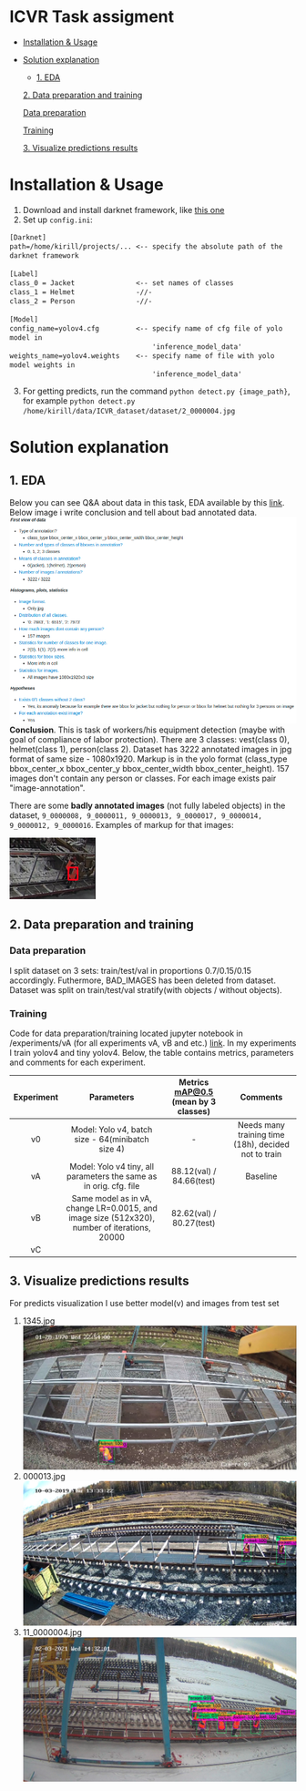# ICVR Task assigment
* [Installation & Usage](https://github.com/kiru883/ICVR/blob/main/README.md#installation--usage)
* [Solution explanation](https://github.com/kiru883/ICVR/blob/main/README.md#solution-explanation)
  - [1. EDA](https://github.com/kiru883/ICVR/blob/main/README.md#1-eda)
  
  [2. Data preparation and training](https://github.com/kiru883/ICVR/blob/main/README.md#2-data-preparation-and-training)
  
    [Data preparation](https://github.com/kiru883/ICVR/blob/main/README.md#data-preparation)
    
    [Training](https://github.com/kiru883/ICVR/blob/main/README.md#training)
    
  [3. Visualize predictions results](https://github.com/kiru883/ICVR/blob/main/README.md#3-visualize-predictions-results)
  
  

# Installation & Usage
1. Download and install darknet framework, like [this one](https://github.com/AlexeyAB/darknet)
2. Set up `config.ini`:
```
[Darknet]
path=/home/kirill/projects/... <-- specify the absolute path of the darknet framework

[Label]
class_0 = Jacket               <-- set names of classes
class_1 = Helmet               -//-
class_2 = Person               -//-

[Model]
config_name=yolov4.cfg         <-- specify name of cfg file of yolo model in 
                                   'inference_model_data'
weights_name=yolov4.weights    <-- specify name of file with yolo model weights in 
                                   'inference_model_data'
```
3. For getting predicts, run the command `python detect.py {image_path}`, for example `python detect.py /home/kirill/data/ICVR_dataset/dataset/2_0000004.jpg`

# Solution explanation
## 1. EDA
Below you can see Q&A about data in this task, EDA available by this [link](https://nbviewer.org/github/kiru883/ICVR/blob/main/notebooks/EDA.ipynb). Below image i write conclusion and tell about bad annotated data.
![](eda_qa.png)
__Conclusion__. This is task of workers/his equipment detection (maybe with goal of compliance of labor protection). There are 3 classes: vest(class 0), 
helmet(class 1), person(class 2). Dataset has 3222 annotated images in jpg format of same size - 1080x1920. Markup is in the yolo format 
(class_type bbox_center_x bbox_center_y bbox_center_width bbox_center_height). 157 images don't contain any person or classes. For each image exists pair "image-annotation".
    
There are some __badly annotated images__ (not fully labeled objects) in the dataset, `9_0000008, 9_0000011, 9_0000013, 9_0000017, 9_0000014, 9_0000012, 9_0000016`. Examples of markup for that images:
    
![](bad_markup_example.png)

## 2. Data preparation and training
### Data preparation
I split dataset on 3 sets: train/test/val in proportions 0.7/0.15/0.15 accordingly. Futhermore, BAD_IMAGES has been deleted from dataset. Dataset was split on
train/test/val stratify(with objects / without objects).

### Training
Code for data preparation/training located jupyter notebook in /experiments/vA (for all experiments vA, vB and etc.) [link](www).
In my experiments I train yolov4 and tiny yolov4. Below, the table contains metrics, parameters and comments for each experiment.

| Experiment |                                           Parameters                                          | Metrics mAP@0.5 (mean by 3 classes) |                       Comments                       |
|:----------:|:---------------------------------------------------------------------------------------------:|:-----------------------------------:|:----------------------------------------------------:|
| v0         | Model: Yolo v4, batch size - 64(minibatch size 4)                                             | -                                   | Needs many training time (18h), decided not to train |
| vA         | Model: Yolo v4 tiny, all parameters the same as in orig. cfg. file                            |       88.12(val) / 84.66(test)      |                       Baseline                       |
| vB         | Same model as in vA, change LR=0.0015, and image size (512x320), number of iterations,  20000 |       82.62(val) / 80.27(test)      |                                                      |
| vC         |                                                                                               |                                     |                                                      |              

## 3. Visualize predictions results
For predicts visualization I use better model(v) and images from test set 

1. 1345.jpg
   ![](demo/exm1.png)
2. 000013.jpg
   ![](demo/exm2.png)
3. 11_0000004.jpg
   ![](demo/exm3.png)
